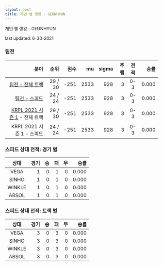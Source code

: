 ```yaml
---
layout: post
title: 개인 별 랭킹 - GEUNHYUN
---
```



개인 별 랭킹 - GEUNHYUN


last updated: 6-30-2021


### 팀전

| 분야 | 순위 | 점수 | mu | sigma | 주행 | 전적 | 승률 |
|---:|---:|---:|---:|---:|---:|:---:|---:|
| [팀전 - 전체 트랙](../team-full) | 29 / 30 | -251 | 2533 | 928 | 3 | 0-3 | 0.000 |
| [팀전 - 스피드](../team-speed) | 24 / 24 | -251 | 2533 | 928 | 3 | 0-3 | 0.000 |
| [KRPL 2021 시즌 1](../teams-t2021_1) - 전체 트랙 | 29 / 30 | -251 | 2533 | 928 | 3 | 0-3 | 0.000 |
| KRPL 2021 시즌 1 - 스피드 | 24 / 24 | -251 | 2533 | 928 | 3 | 0-3 | 0.000 |

### 스피드 상대 전적: 경기 별

| 상대 | 경기 | 승 | 패 | 무 | 승률 |
|:---:|---:|---:|---:|---:|---:|
| VEGA | 1 | 0 | 1 | 0 | 0.000 |
| SINHO | 1 | 0 | 1 | 0 | 0.000 |
| WINKLE | 1 | 0 | 1 | 0 | 0.000 |
| ABSOL | 1 | 0 | 1 | 0 | 0.000 |

### 스피드 상대 전적: 트랙 별

| 상대 | 경기 | 승 | 패 | 무 | 승률 |
|:---:|---:|---:|---:|---:|---:|
| VEGA | 3 | 0 | 3 | 0 | 0.000 |
| SINHO | 3 | 0 | 3 | 0 | 0.000 |
| WINKLE | 3 | 0 | 3 | 0 | 0.000 |
| ABSOL | 3 | 0 | 3 | 0 | 0.000 |
